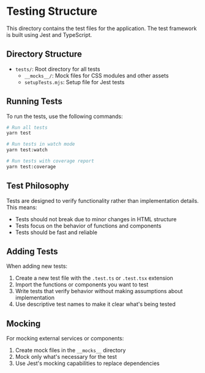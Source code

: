 # Testing Structure

This directory contains the test files for the application. The test framework is built using Jest and TypeScript.

## Directory Structure

- `tests/`: Root directory for all tests
  - `__mocks__/`: Mock files for CSS modules and other assets
  - `setupTests.mjs`: Setup file for Jest tests

## Running Tests

To run the tests, use the following commands:

```bash
# Run all tests
yarn test

# Run tests in watch mode
yarn test:watch

# Run tests with coverage report
yarn test:coverage
```

## Test Philosophy

Tests are designed to verify functionality rather than implementation details. This means:

- Tests should not break due to minor changes in HTML structure
- Tests focus on the behavior of functions and components
- Tests should be fast and reliable

## Adding Tests

When adding new tests:

1. Create a new test file with the `.test.ts` or `.test.tsx` extension
2. Import the functions or components you want to test
3. Write tests that verify behavior without making assumptions about implementation
4. Use descriptive test names to make it clear what's being tested

## Mocking

For mocking external services or components:

1. Create mock files in the `__mocks__` directory
2. Mock only what's necessary for the test
3. Use Jest's mocking capabilities to replace dependencies
